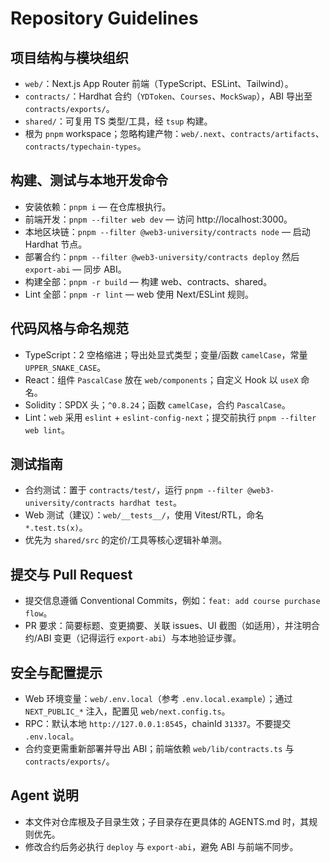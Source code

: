 # Repository Guidelines

## 项目结构与模块组织
- `web/`：Next.js App Router 前端（TypeScript、ESLint、Tailwind）。
- `contracts/`：Hardhat 合约（`YDToken`、`Courses`、`MockSwap`），ABI 导出至 `contracts/exports/`。
- `shared/`：可复用 TS 类型/工具，经 `tsup` 构建。
- 根为 `pnpm` workspace；忽略构建产物：`web/.next`、`contracts/artifacts`、`contracts/typechain-types`。

## 构建、测试与本地开发命令
- 安装依赖：`pnpm i` — 在仓库根执行。
- 前端开发：`pnpm --filter web dev` — 访问 http://localhost:3000。
- 本地区块链：`pnpm --filter @web3-university/contracts node` — 启动 Hardhat 节点。
- 部署合约：`pnpm --filter @web3-university/contracts deploy` 然后 `export-abi` — 同步 ABI。
- 构建全部：`pnpm -r build` — 构建 web、contracts、shared。
- Lint 全部：`pnpm -r lint` — web 使用 Next/ESLint 规则。

## 代码风格与命名规范
- TypeScript：2 空格缩进；导出处显式类型；变量/函数 `camelCase`，常量 `UPPER_SNAKE_CASE`。
- React：组件 `PascalCase` 放在 `web/components`；自定义 Hook 以 `useX` 命名。
- Solidity：SPDX 头；`^0.8.24`；函数 `camelCase`，合约 `PascalCase`。
- Lint：`web` 采用 `eslint` + `eslint-config-next`；提交前执行 `pnpm --filter web lint`。

## 测试指南
- 合约测试：置于 `contracts/test/`，运行 `pnpm --filter @web3-university/contracts hardhat test`。
- Web 测试（建议）：`web/__tests__/`，使用 Vitest/RTL，命名 `*.test.ts(x)`。
- 优先为 `shared/src` 的定价/工具等核心逻辑补单测。

## 提交与 Pull Request
- 提交信息遵循 Conventional Commits，例如：`feat: add course purchase flow`。
- PR 要求：简要标题、变更摘要、关联 issues、UI 截图（如适用），并注明合约/ABI 变更（记得运行 `export-abi`）与本地验证步骤。

## 安全与配置提示
- Web 环境变量：`web/.env.local`（参考 `.env.local.example`）；通过 `NEXT_PUBLIC_*` 注入，配置见 `web/next.config.ts`。
- RPC：默认本地 `http://127.0.0.1:8545`，chainId `31337`。不要提交 `.env.local`。
- 合约变更需重新部署并导出 ABI；前端依赖 `web/lib/contracts.ts` 与 `contracts/exports/`。

## Agent 说明
- 本文件对仓库根及子目录生效；子目录存在更具体的 AGENTS.md 时，其规则优先。
- 修改合约后务必执行 `deploy` 与 `export-abi`，避免 ABI 与前端不同步。
